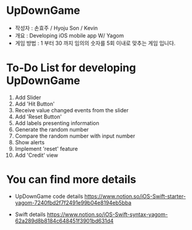 # UpDownGame
- 작성자 : 손효주 / Hyoju Son / Kevin
- 개요 : Developing iOS mobile app <UpDownGame> W/ Yagom
- 게임 방법 : 1 부터 30 까지 임의의 숫자를 5회 이내로 맞추는 게임 입니다.

# To-Do List for developing UpDownGame
1. Add Slider 
2. Add 'Hit Button' 
3. Receive value changed events from the slider 
4. Add 'Reset Button' 
5. Add labels presenting information 
6. Generate the random number 
7. Compare the random number with input number 
8. Show alerts 
9. Implement 'reset' feature 
10. Add 'Credit' view

# You can find more details 
- UpDownGame code details
https://www.notion.so/iOS-Swift-starter-yagom-7240fbd2f7f2491e99b04e8194eb5bba

- Swift details
https://www.notion.so/iOS-Swift-syntax-yagom-62a289d8b8184c648451f3901bd631d4
